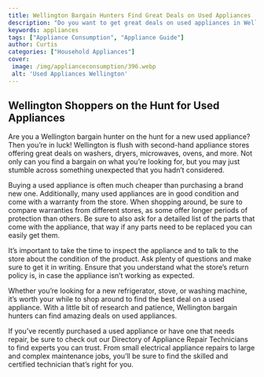 ```yaml
---
title: Wellington Bargain Hunters Find Great Deals on Used Appliances
description: "Do you want to get great deals on used appliances in Wellington Discover how thrifty bargain hunters are taking advantage of the used appliance market in this helpful blog post"
keywords: appliances
tags: ["Appliance Consumption", "Appliance Guide"]
author: Curtis
categories: ["Household Appliances"]
cover: 
 image: /img/applianceconsumption/396.webp
 alt: 'Used Appliances Wellington'
---
```

## Wellington Shoppers on the Hunt for Used Appliances

Are you a Wellington bargain hunter on the hunt for a new used appliance? Then you’re in luck! Wellington is flush with second-hand appliance stores offering great deals on washers, dryers, microwaves, ovens, and more. Not only can you find a bargain on what you’re looking for, but you may just stumble across something unexpected that you hadn’t considered.

Buying a used appliance is often much cheaper than purchasing a brand new one. Additionally, many used appliances are in good condition and come with a warranty from the store. When shopping around, be sure to compare warranties from different stores, as some offer longer periods of protection than others. Be sure to also ask for a detailed list of the parts that come with the appliance, that way if any parts need to be replaced you can easily get them.

It’s important to take the time to inspect the appliance and to talk to the store about the condition of the product. Ask plenty of questions and make sure to get it in writing. Ensure that you understand what the store’s return policy is, in case the appliance isn’t working as expected.

Whether you’re looking for a new refrigerator, stove, or washing machine, it’s worth your while to shop around to find the best deal on a used appliance. With a little bit of research and patience, Wellington bargain hunters can find amazing deals on used appliances.

If you’ve recently purchased a used appliance or have one that needs repair, be sure to check out our Directory of Appliance Repair Technicians to find experts you can trust. From small electrical appliance repairs to large and complex maintenance jobs, you’ll be sure to find the skilled and certified technician that’s right for you.
